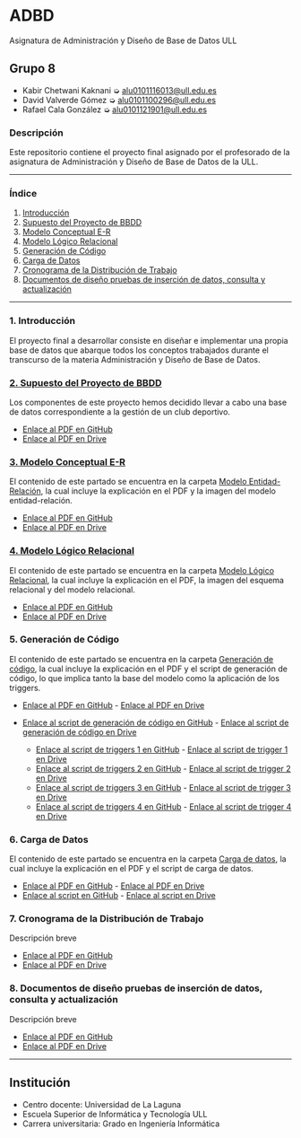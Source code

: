 # ADBD
Asignatura de Administración y Diseño de Base de Datos ULL

## Grupo 8
- Kabir Chetwani Kaknani ➭ <alu0101116013@ull.edu.es>
- David Valverde Gómez ➭ <alu0101100296@ull.edu.es>
- Rafael Cala González ➭ <alu0101121901@ull.edu.es>

### Descripción
Este repositorio contiene el proyecto final asignado por el profesorado de la asignatura de Administración y Diseño de Base de Datos de la ULL.

___

### Índice

1. [Introducción](#id1)
2. [Supuesto del Proyecto de BBDD](#id2)
3. [Modelo Conceptual E-R](#id3)
4. [Modelo Lógico Relacional](#id4)
5. [Generación de Código](#id5)
6. [Carga de Datos](#id6)
7. [Cronograma de la Distribución de Trabajo](#id7)
8. [Documentos de diseño pruebas de inserción de datos, consulta y actualización](#id8)

___


### 1. Introducción <a name="id1"></a>
El proyecto final a desarrollar consiste en diseñar e implementar una propia base de datos que abarque todos los conceptos trabajados durante el transcurso de la materia Administración y Diseño de Base de Datos.

### [2. Supuesto del Proyecto de BBDD](https://github.com/alu0101116013/ADBD_GRUPO-8/tree/master/Supuesto%20del%20Proyecto%20de%20BBDD) <a name="id2"></a>
Los componentes de este proyecto hemos decidido llevar a cabo una base de datos correspondiente a la gestión de un club deportivo.
- [Enlace al PDF en GitHub](https://github.com/alu0101116013/ADBD_GRUPO-8/blob/master/Supuesto%20del%20Proyecto%20de%20BBDD/Supuesto%20del%20proyecto%20de%20BBDD.pdf)
- [Enlace al PDF en Drive](https://drive.google.com/file/d/14hSgZ9raKDNAWRXl9-eUyaml0oNe0_RK/view?usp=sharing)
 
### [3. Modelo Conceptual E-R](https://github.com/alu0101116013/ADBD_GRUPO-8/tree/master/Modelo%20Entidad-Relaci%C3%B3n) <a name="id3"></a>
El contenido de este partado se encuentra en la carpeta [Modelo Entidad-Relación](https://github.com/alu0101116013/ADBD_GRUPO-8/tree/master/Modelo%20Entidad-Relaci%C3%B3n), la cual incluye la explicación en el PDF y la imagen del modelo entidad-relación.
- [Enlace al PDF en GitHub](https://github.com/alu0101116013/ADBD_GRUPO-8/blob/master/Modelo%20Entidad-Relaci%C3%B3n/Modelo%20E-R.pdf)
- [Enlace al PDF en Drive](https://drive.google.com/file/d/11_bF9MMOjm_G99F6UHEPMZ0MskwAGjH5/view?usp=sharing)

### [4. Modelo Lógico Relacional](https://github.com/alu0101116013/ADBD_GRUPO-8/tree/master/Modelo%20L%C3%B3gico%20Relacional) <a name="id4"></a>
El contenido de este partado se encuentra en la carpeta [Modelo Lógico Relacional](https://github.com/alu0101116013/ADBD_GRUPO-8/tree/master/Modelo%20L%C3%B3gico%20Relacional), la cual incluye la explicación en el PDF, la imagen del esquema relacional y del modelo relacional.
- [Enlace al PDF en GitHub](https://github.com/alu0101116013/ADBD_GRUPO-8/blob/master/Modelo%20L%C3%B3gico%20Relacional/Modelo%20L%C3%B3gico%20Relacional.pdf)
- [Enlace al PDF en Drive](https://drive.google.com/file/d/18uPdbiSXtxUwEnKGpMzqueyYEs2_Ybi7/view?usp=sharing)

### 5. Generación de Código <a name="id5"></a>
El contenido de este partado se encuentra en la carpeta [Generación de código](), la cual incluye la explicación en el PDF y el script de generación de código, lo que implica tanto la base del modelo como la aplicación de los triggers.
- [Enlace al PDF en GitHub]() - [Enlace al PDF en Drive]()
- [Enlace al script de generación de código en GitHub]() - [Enlace al script de generación de código en Drive]()

	- [Enlace al script de triggers 1 en GitHub]() - [Enlace al script de trigger 1 en Drive]()
	- [Enlace al script de triggers 2 en GitHub]() - [Enlace al script de trigger 2 en Drive]()
	- [Enlace al script de triggers 3 en GitHub]() - [Enlace al script de trigger 3 en Drive]()
	- [Enlace al script de triggers 4 en GitHub]() - [Enlace al script de trigger 4 en Drive]()

### 6. Carga de Datos <a name="id6"></a>
El contenido de este partado se encuentra en la carpeta [Carga de datos](), la cual incluye la explicación en el PDF y el script de carga de datos.
- [Enlace al PDF en GitHub]() - [Enlace al PDF en Drive]()
- [Enlace al script en GitHub]() - [Enlace al script en Drive]()

### 7. Cronograma de la Distribución de Trabajo <a name="id7"></a>
Descripción breve
- [Enlace al PDF en GitHub]()
- [Enlace al PDF en Drive]()

### 8. Documentos de diseño pruebas de inserción de datos, consulta y actualización <a name="id8"></a>
Descripción breve
- [Enlace al PDF en GitHub]()
- [Enlace al PDF en Drive]()

___

## Institución
* Centro docente: Universidad de La Laguna
* Escuela Superior de Informática y Tecnología ULL
* Carrera universitaria: Grado en Ingeniería Informática
